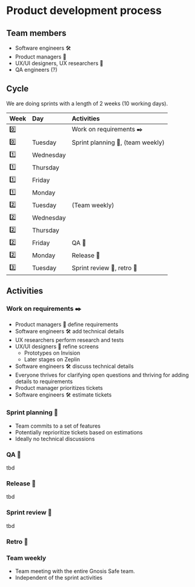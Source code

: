 # Product development process

## Team members

- Software engineers :hammer_and_wrench:
- Product managers :rocket:
- UX/UI designers, UX researchers :dart:
- QA engineers (?)

## Cycle

We are doing sprints with a length of 2 weeks (10 working days).

| Week    | Day       | Activities           |
|:--------|:----------|:---------------------|
| :zero:  |           | Work on requirements :black_nib: |
| :zero:  | Tuesday   | Sprint planning :bookmark_tabs:, (team weekly)      |
| :one:   | Wednesday |                      |
| :one:   | Thursday  |                      |
| :one:   | Friday    |                      |
| :one:   | Monday    |                      |
| :two:   | Tuesday   | (Team weekly)          |
| :two:   | Wednesday |                      |
| :two:   | Thursday  |                      |
| :two:   | Friday    | QA :rotating_light:                  |
| :two:   | Monday    | Release :ship:              |
| :three: | Tuesday   | Sprint review :vertical_traffic_light:, retro :roller_coaster: |

## Activities

### Work on requirements :black_nib:

- Product managers :rocket: define requirements
- Software engineers :hammer_and_wrench: add technical details
- UX researchers perform research and tests
- UX/UI designers :dart: refine screens
  - Prototypes on Invision
  - Later stages on Zeplin
- Software engineers :hammer_and_wrench: discuss technical details
- Everyone thrives for clarifying open questions and thriving for adding details to requirements
- Product manager prioritizes tickets
- Software engineers :hammer_and_wrench: estimate tickets

### Sprint planning :bookmark_tabs:

- Team commits to a set of features
- Potentially reprioritize tickets based on estimations
- Ideally no technical discussions

### QA :rotating_light:

tbd

### Release :ship:

tbd

### Sprint review :vertical_traffic_light:

tbd

### Retro :roller_coaster:

### Team weekly

- Team meeting with the entire Gnosis Safe team.
- Independent of the sprint activities